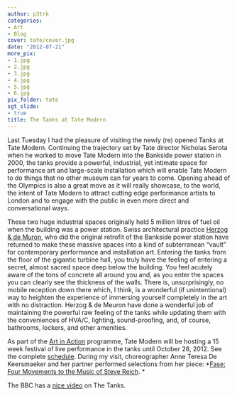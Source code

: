 ```yaml
---
author: p3trk
categories:
- Art
- Blog
cover: tate/cover.jpg
date: "2012-07-21"
more_pix:
- 1.jpg
- 2.jpg
- 3.jpg
- 4.jpg
- 5.jpg
- 6.jpg
pix_folder: tate
sgt_slide:
- true
title: The Tanks at Tate Modern
---
```


Last Tuesday I had the pleasure of visiting the newly (re) opened Tanks at Tate Modern. Continuing the trajectory set by Tate director Nicholas Serota when he worked to move Tate Modern into the Bankside power station in 2000, the tanks provide a powerful, industrial, yet intimate space for performance art and large-scale installation which will enable Tate Modern to do things that no other museum can for years to come. Opening ahead of the Olympics is also a great move as it will really showcase, to the world, the intent of Tate Modern to attract cutting edge performance artists to London and to engage with the public in even more direct and conversational ways.


These two huge industrial spaces originally held 5 million litres of fuel oil when the building was a power station. Swiss architectural practice <a href="http://www.herzogdemeuron.com" onclick="javascript:_gaq.push(['_trackEvent','outbound-article','http://www.herzogdemeuron.com']);">Herzog & de Muron</a>, who did the original retrofit of the Bankside power station have returned to make these massive spaces into a kind of subterranean &#8220;vault&#8221; for contemporary performance and installation art. Entering the tanks from the floor of the gigantic turbine hall, you truly have the feeling of entering a secret, almost sacred space deep below the building. You feel acutely aware of the tons of concrete all around you and, as you enter the spaces you can clearly see the thickness of the walls. There is, unsurprisingly, no mobile reception down there which, I think, is a wonderful (if unintentional) way to heighten the experience of immersing yourself completely in the art with no distraction. Herzog & de Meuron have done a wonderful job of maintaining the powerful raw feeling of the tanks while updating them with the conveniences of HVA/C, lighting, sound-proofing, and, of course, bathrooms, lockers, and other amenities.

As part of the <a href="http://www.tate.org.uk/whats-on/tanks-tate-modern/eventseries/tanks-art-action" onclick="javascript:_gaq.push(['_trackEvent','outbound-article','http://www.tate.org.uk']);">Art in Action</a> programme, Tate Modern will be hosting a 15 week festival of live performance in the tanks until October 28, 2012. See the complete <a href="http://www.tate.org.uk/whats-on/search?f%5B0%5D=im_vid_45%3A2633&solrsort=is_sticky%20desc%2C%20is_type_grp_0%20asc%2C%20is_end_date%20asc%2C%20is_start_date%20asc%2C%20is_published_date%20desc" onclick="javascript:_gaq.push(['_trackEvent','outbound-article','http://www.tate.org.uk']);">schedule</a>. During my visit, choreographer Anne Teresa De Keersmaeker and her partner performed selections from her piece: *<a href="http://www.tate.org.uk/whats-on/tate-modern-tanks/exhibition/anne-teresa-de-keersmaeker" onclick="javascript:_gaq.push(['_trackEvent','outbound-article','http://www.tate.org.uk']);">Fase: Four Movements to the Music of Steve Reich</a>. *

The BBC has a <a href="http://www.bbc.co.uk/news/entertainment-arts-18862201" onclick="javascript:_gaq.push(['_trackEvent','outbound-article','http://www.bbc.co.uk']);">nice video</a> on The Tanks.
